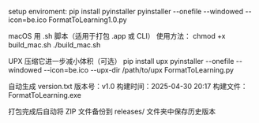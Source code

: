setup enviroment:
pip install pyinstaller
pyinstaller --onefile --windowed --icon=be.ico FormatToLearning1.0.py

macOS 用 .sh 脚本（适用于打包 .app 或 CLI）
使用方法：
chmod +x build_mac.sh
./build_mac.sh

UPX 压缩它进一步减小体积（可选）
pip install upx
pyinstaller --onefile --windowed --icon=be.ico --upx-dir /path/to/upx FormatToLearning.py


自动生成 version.txt
版本号：v1.0
构建时间：2025-04-30 20:17
构建文件：FormatToLearning.exe

打包完成后自动将 ZIP 文件备份到 releases/ 文件夹中保存历史版本

